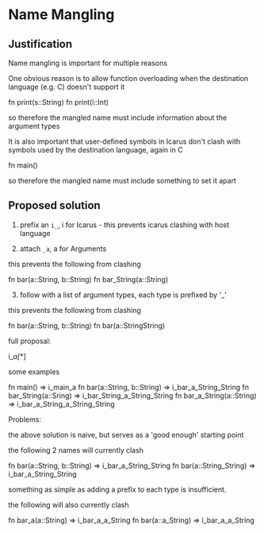 Name Mangling
=============

Justification
-------------
Name mangling is important for multiple reasons

One obvious reason is to allow function overloading when the destination language
(e.g. C) doesn't support it

  fn print(s::String)
  fn print(i::Int)

so therefore the mangled name must include information about the argument types


It is also important that user-defined symbols in Icarus don't clash with
symbols used by the destination language, again in C

  fn main()

so therefore the mangled name must include something to set it apart


Proposed solution
-----------------

1) prefix an `i_`, i for Icarus - this prevents icarus clashing with host language


2) attach `_a`, a for Arguments

  this prevents the following from clashing

  fn bar(a::String, b::String)
  fn bar_String(a::String)


3) follow with a list of argument types, each type is prefixed by '_'

  this prevents the following from clashing

  fn bar(a::String, b::String)
  fn bar(a::StringString)


full proposal:

  i_<fname>_a[_<ArgType>*]


some examples


  fn main() => i_main_a
  fn bar(a::String, b::String) => i_bar_a_String_String
  fn bar_String(a::Sring) => i_bar_String_a_String_String
  fn bar_a_String(a::String) => i_bar_a_String_a_String_String


Problems:

the above solution is naive, but serves as a 'good enough' starting point

the following 2 names will currently clash

  fn bar(a::String, b::String) => i_bar_a_String_String
  fn bar(a::String_String) => i_bar_a_String_String

something as simple as adding a prefix to each type is insufficient.

the following will also currently clash

  fn bar_a(a::String) => i_bar_a_a_String
  fn bar(a::a_String) => i_bar_a_a_String

